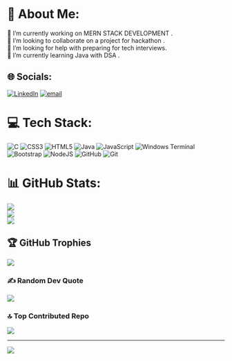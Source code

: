 # 💫 About Me:
🔭 I’m currently working on MERN STACK DEVELOPMENT .<br>👯 I’m looking to collaborate on  a project for hackathon .<br>🤝 I’m looking for help with preparing for tech interviews.<br>🌱 I’m currently learning Java with DSA .<br>


## 🌐 Socials:
[![LinkedIn](https://img.shields.io/badge/LinkedIn-%230077B5.svg?logo=linkedin&logoColor=white)](https://linkedin.com/in/https://www.linkedin.com/in/varun-sharma-949b13286/) [![email](https://img.shields.io/badge/Email-D14836?logo=gmail&logoColor=white)](mailto:vipsharma212@gmail.com) 

# 💻 Tech Stack:
![C](https://img.shields.io/badge/c-%2300599C.svg?style=for-the-badge&logo=c&logoColor=white) ![CSS3](https://img.shields.io/badge/css3-%231572B6.svg?style=for-the-badge&logo=css3&logoColor=white) ![HTML5](https://img.shields.io/badge/html5-%23E34F26.svg?style=for-the-badge&logo=html5&logoColor=white) ![Java](https://img.shields.io/badge/java-%23ED8B00.svg?style=for-the-badge&logo=openjdk&logoColor=white) ![JavaScript](https://img.shields.io/badge/javascript-%23323330.svg?style=for-the-badge&logo=javascript&logoColor=%23F7DF1E) ![Windows Terminal](https://img.shields.io/badge/Windows%20Terminal-%234D4D4D.svg?style=for-the-badge&logo=windows-terminal&logoColor=white) ![Bootstrap](https://img.shields.io/badge/bootstrap-%238511FA.svg?style=for-the-badge&logo=bootstrap&logoColor=white) ![NodeJS](https://img.shields.io/badge/node.js-6DA55F?style=for-the-badge&logo=node.js&logoColor=white) ![GitHub](https://img.shields.io/badge/github-%23121011.svg?style=for-the-badge&logo=github&logoColor=white) ![Git](https://img.shields.io/badge/git-%23F05033.svg?style=for-the-badge&logo=git&logoColor=white)
# 📊 GitHub Stats:
![](https://github-readme-stats.vercel.app/api?username=Varunsharma-01&theme=radical&hide_border=false&include_all_commits=true&count_private=false)<br/>
![](https://nirzak-streak-stats.vercel.app/?user=Varunsharma-01&theme=radical&hide_border=false)<br/>
![](https://github-readme-stats.vercel.app/api/top-langs/?username=Varunsharma-01&theme=radical&hide_border=false&include_all_commits=true&count_private=false&layout=compact)

## 🏆 GitHub Trophies
![](https://github-profile-trophy.vercel.app/?username=Varunsharma-01&theme=radical&no-frame=false&no-bg=true&margin-w=4)

### ✍️ Random Dev Quote
![](https://quotes-github-readme.vercel.app/api?type=horizontal&theme=radical)

### 🔝 Top Contributed Repo
![](https://github-contributor-stats.vercel.app/api?username=Varunsharma-01&limit=5&theme=dark&combine_all_yearly_contributions=true)

---
[![](https://visitcount.itsvg.in/api?id=Varunsharma-01&icon=0&color=0)](https://visitcount.itsvg.in)

<!-- Proudly created with GPRM ( https://gprm.itsvg.in ) -->
